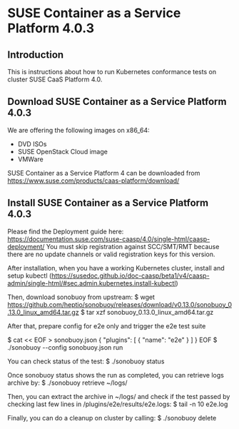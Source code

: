 # SUSE Container as a Service Platform 4.0.3

## Introduction

This is instructions about how to run Kubernetes conformance tests on cluster SUSE CaaS Platform 4.0.

## Download SUSE Container as a Service Platform 4.0.3

We are offering the following images on x86_64:
 * DVD ISOs
 * SUSE OpenStack Cloud image
 * VMWare

SUSE Container as a Service Platform 4 can be downloaded from https://www.suse.com/products/caas-platform/download/

## Install SUSE Container as a Service Platform 4.0.3

Please find the Deployment guide here: https://documentation.suse.com/suse-caasp/4.0/single-html/caasp-deployment/
You must skip registration against SCC/SMT/RMT because there are no update channels or valid registration keys for this version.

After installation, when you have a working Kubernetes cluster, install and setup kubectl (https://susedoc.github.io/doc-caasp/beta1/v4/caasp-admin/single-html/#sec.admin.kubernetes.install-kubectl)

Then, download sonobuoy from upstream:
  $ wget
https://github.com/heptio/sonobuoy/releases/download/v0.13.0/sonobuoy_0.13.0_linux_amd64.tar.gz
  $ tar xzf sonobuoy_0.13.0_linux_amd64.tar.gz

After that, prepare config for e2e only and trigger the e2e test suite

  $ cat << EOF > sonobuoy.json
   {
     "plugins": [ { "name": "e2e" } ]
   }
  EOF
 $ ./sonobuoy --config sonobuoy.json run

You can check status of the test:
  $ ./sonobuoy status

Once sonobuoy status shows the run as completed, you can retrieve logs archive by:
  $ ./sonobuoy retrieve ~/logs/

Then, you can extract the archive in ~/logs/ and check if the test passed by checking last few lines in
<archive>/plugins/e2e/results/e2e.logs:
  $ tail -n 10 e2e.log

Finally, you can do a cleanup on cluster by calling:
  $ ./sonobuoy delete

